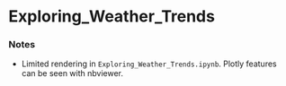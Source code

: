 # Exploring_Weather_Trends

### Notes
* Limited rendering in `Exploring_Weather_Trends.ipynb`. Plotly features can be seen with nbviewer.
